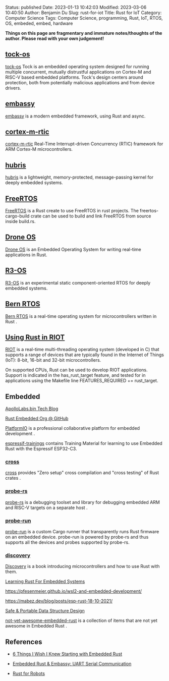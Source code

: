 Status: published
Date: 2023-01-13 10:42:03
Modified: 2023-03-06 10:40:50
Author: Benjamin Du
Slug: rust-for-iot
Title: Rust for IoT
Category: Computer Science
Tags: Computer Science, programming, Rust, IoT, RTOS, OS, embeded, embed, hardware

**Things on this page are fragmentary and immature notes/thoughts of the author. Please read with your own judgement!**

## [tock-os](https://github.com/tock/tock)
[tock-os](https://github.com/tock/tock)
Tock is an embedded operating system designed for running multiple concurrent, 
mutually distrustful applications on Cortex-M and RISC-V based embedded platforms. 
Tock's design centers around protection, both from potentially malicious applications and from device drivers.

## [embassy](https://github.com/embassy-rs/embassy)
[embassy](https://github.com/embassy-rs/embassy)
is a modern embedded framework, using Rust and async.

## [cortex-m-rtic](https://github.com/rtic-rs/cortex-m-rtic)
[cortex-m-rtic](https://github.com/rtic-rs/cortex-m-rtic)
Real-Time Interrupt-driven Concurrency (RTIC) framework for ARM Cortex-M microcontrollers.

## [hubris](https://github.com/oxidecomputer/hubris)
[hubris](https://github.com/oxidecomputer/hubris)
is a lightweight, memory-protected, message-passing kernel for deeply embedded systems.

## [FreeRTOS](https://github.com/lobaro/FreeRTOS-rust)
[FreeRTOS](https://github.com/lobaro/FreeRTOS-rust)
is a Rust create to use FreeRTOS in rust projects. 
The freertos-cargo-build crate can be used to build and link FreeRTOS from source inside build.rs.

## [Drone OS](https://www.drone-os.com/)
[Drone OS](https://www.drone-os.com/)
is an Embedded Operating System for writing real-time applications in Rust.

## [R3-OS](https://crates.io/crates/r3)
[R3-OS](https://crates.io/crates/r3)
is an experimental static component-oriented RTOS for deeply embedded systems.

## [Bern RTOS](https://bern-rtos.org/)
[Bern RTOS](https://bern-rtos.org/)
is a real-time operating system for microcontrollers written in Rust
.

## [Using Rust in RIOT](https://doc.riot-os.org/using-rust.html)

[RIOT](https://github.com/RIOT-OS/RIOT)
is a real-time multi-threading operating system (developed in C)
that supports a range of devices 
that are typically found in the Internet of Things (IoT): 8-bit, 16-bit and 32-bit microcontrollers.

On supported CPUs, 
Rust can be used to develop RIOT applications. 
Support is indicated in the has_rust_target feature, 
and tested for in applications using the Makefile line FEATURES_REQUIRED += rust_target.

## Embedded

[ApolloLabs.bin Tech Blog](https://apollolabsblog.hashnode.dev/)

[Rust Embedded Org @ GitHub](https://github.com/orgs/rust-embedded/repositories)

[PlatformIO](https://platformio.org/)
is a professional collaborative platform for embedded development
.

[espressif-trainings](https://github.com/esp-rs/espressif-trainings)
contains Training Material for learning to use Embedded Rust with the Espressif ESP32-C3.

### [cross](https://crates.io/crates/cross)
[cross](https://crates.io/crates/cross)
provides "Zero setup" cross compilation and "cross testing" of Rust crates
.

### [probe-rs](https://github.com/probe-rs/probe-rs)
[probe-rs](https://github.com/probe-rs/probe-rs)
is a debugging toolset and library 
for debugging embedded ARM and RISC-V targets on a separate host
.

### [probe-run](https://github.com/knurling-rs/probe-run)
[probe-run](https://github.com/knurling-rs/probe-run)
is a custom Cargo runner 
that transparently runs Rust firmware on an embedded device.
probe-run is powered by probe-rs 
and thus supports all the devices and probes supported by probe-rs.

### [discovery](https://github.com/rust-embedded/discovery)
[Discovery](https://github.com/rust-embedded/discovery)
is a book introducing microcontrollers and how to use Rust with them.

[Learning Rust For Embedded Systems](https://www.embeddedrelated.com/showarticle/1432.php)

https://pfesenmeier.github.io/wsl2-and-embedded-development/

https://mabez.dev/blog/posts/esp-rust-18-10-2021/

[Safe & Portable Data Structure Design](https://www.youtube.com/watch?v=1UtklNrB8XA&t=1619s)

[not-yet-awesome-embedded-rust](https://github.com/rust-embedded/not-yet-awesome-embedded-rust)
is a collection of items that are not yet awesome in Embedded Rust
.



## References

- [6 Things I Wish I Knew Starting with Embedded Rust](https://apollolabsblog.hashnode.dev/6-things-i-wish-i-knew-starting-with-embedded-rust)

- [Embedded Rust & Embassy: UART Serial Communication](https://apollolabsblog.hashnode.dev/embedded-rust-embassy-uart-serial-communication)

- [Rust for Robots](https://www.legendu.net/misc/blog/rust-for-robots)
